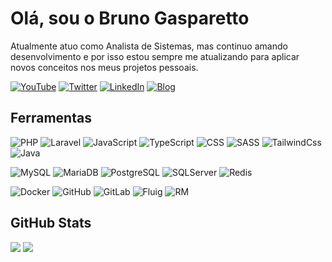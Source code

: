 # Olá, sou o Bruno Gasparetto

Atualmente atuo como Analista de Sistemas, mas continuo amando desenvolvimento e por isso estou sempre me atualizando para aplicar novos conceitos nos meus projetos pessoais.

[![YouTube](https://img.shields.io/badge/YouTube-000000?style=for-the-badge&logo=youtube&logoColor=white)](https://www.youtube.com/@BrunoGasparetto) [![Twitter](https://img.shields.io/badge/X%2FTwitter-000000?style=for-the-badge&logo=X&logoColor=white)](https://twitter.com/brunoguntz) [![LinkedIn](https://img.shields.io/badge/LinkedIn-000000?style=for-the-badge)](https://www.linkedin.com/in/brunogasparetto) [![Blog](https://img.shields.io/badge/Blog-000000?style=for-the-badge)](https://brunogasparetto.github.io/)

## Ferramentas

![PHP](https://img.shields.io/badge/PHP-7a86b8?style=flat&logo=PHP&logoColor=white)
![Laravel](https://img.shields.io/badge/Laravel-ff3326?style=flat&logo=Laravel&logoColor=white)
![JavaScript](https://img.shields.io/badge/JS-F7DF1E?style=flat&logo=javascript&logoColor=white)
![TypeScript](https://img.shields.io/badge/TypeScript-3179c6?style=flat&logo=TypeScript&logoColor=white)
![CSS](https://img.shields.io/badge/CSS-379ad6?style=flat&logo=csswizardry&logoColor=white)
![SASS](https://img.shields.io/badge/SASS-ce6b9c?style=flat&logo=sass&logoColor=white)
![TailwindCss](https://img.shields.io/badge/TailwindCss-38bdf8?style=flat&logo=tailwindcss&logoColor=white)
![Java](https://img.shields.io/badge/Java-e97104?style=plastic&logo=OpenJDK&logoColor=white)

![MySQL](https://img.shields.io/badge/MySQL-3e6e93?style=flat&logo=MySQL&logoColor=white)
![MariaDB](https://img.shields.io/badge/MariaDB-ba7257?style=flat&logo=MariaDB&logoColor=white)
![PostgreSQL](https://img.shields.io/badge/PostgreSQL-336791?style=flat&logo=Postgresql&logoColor=white)
![SQLServer](https://img.shields.io/badge/SQLServer-0078d4?style=flat&logo=microsoft&logoColor=white)
![Redis](https://img.shields.io/badge/Redis-c83632?style=flat&logo=redis&logoColor=white)

![Docker](https://img.shields.io/badge/Docker-119fed?style=flat&logo=docker&logoColor=white)
![GitHub](https://img.shields.io/badge/GitHub-080808?style=flat&logo=github&logoColor=white)
![GitLab](https://img.shields.io/badge/GitLab-e34930?style=flat&logo=gitlab&logoColor=white)
![Fluig](https://img.shields.io/badge/Fluig-ffcc10?style=flat&logo=totvs&logoColor=white)
![RM](https://img.shields.io/badge/RM-0199be?style=flat&logo=totvs&logoColor=white)

## GitHub Stats

![](https://github-readme-stats.vercel.app/api/top-langs/?username=brunogasparetto&theme=dracula&hide_border=false&include_all_commits=true&count_private=true&layout=compact)
![](https://github-readme-stats.vercel.app/api?username=brunogasparetto&theme=dracula&hide_border=false&include_all_commits=true&count_private=true) 
